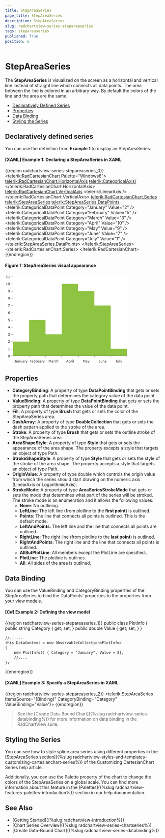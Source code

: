 ```yaml
---
title: StepAreaSeries
page_title: StepAreaSeries
description: StepAreaSeries
slug: radchartview-series-stepareaseries
tags: stepareaseries
published: True
position: 6
---
```


# StepAreaSeries

The __StepAreaSeries__ is visualized on the screen as a horizontal and vertical line instead of straight line which connects all data points. The area between the line is colored in an arbitrary way. By default the colors of the line and the area are the same.

* [Declaratively Defined Series](#declaratively-defined-series)
* [Properties](#properties)
* [Data Binding](#data-binding)
* [Styling the Series](#styling-the-series)

## Declaratively defined series

You can use the definition from __Example 1__ to display an StepAreaSeries.

#### __[XAML] Example 1: Declaring a StepAreaSeries in XAML__
{{region radchartview-series-stepareaseries_0}}
	<telerik:RadCartesianChart Palette="Windows8">
	<telerik:RadCartesianChart.HorizontalAxis>
		<telerik:CategoricalAxis/>
	</telerik:RadCartesianChart.HorizontalAxis>
	<telerik:RadCartesianChart.VerticalAxis>
		<telerik:LinearAxis />
	</telerik:RadCartesianChart.VerticalAxis>
	<telerik:RadCartesianChart.Series>
		<telerik:StepAreaSeries>
			<telerik:StepAreaSeries.DataPoints>
				<telerik:CategoricalDataPoint Category="January" Value="2" />
				<telerik:CategoricalDataPoint Category="February" Value="5" />
				<telerik:CategoricalDataPoint Category="March" Value="3" />
				<telerik:CategoricalDataPoint Category="April" Value="10" />
				<telerik:CategoricalDataPoint Category="May" Value="9" />
				<telerik:CategoricalDataPoint Category="June" Value="7" />
				<telerik:CategoricalDataPoint Category="July" Value="1" />
			</telerik:StepAreaSeries.DataPoints>
		</telerik:StepAreaSeries>
	</telerik:RadCartesianChart.Series>
	</telerik:RadCartesianChart>
{{endregion}}

#### __Figure 1: StepAreaSeries visual appearance__
![radchartview-series-stepareaseries](images/radchartview-series-steplineareaseries.png)

## Properties

* __CategoryBinding__: A property of type __DataPointBinding__ that gets or sets the property path that determines the category value of the data point.
* __ValueBinding__: A property of type __DataPointBinding__ that gets or sets the property path that determines the value of the data point.
* __Fill__: A property of type __Brush__ that gets or sets the color of the StepAreaSeries area.
* __DashArray__: A property of type __DoubleCollection__ that gets or sets the dash pattern applied to the stroke of the area.
* __Stroke__: A property of type __Brush__ that gets or sets the outline stroke of the StepAreaSeries area.
* __AreaShapeStyle__: A property of type __Style__ that gets or sets the appearance of the area shape. The property excepts a style that targets an object of type Path.
* __StrokeShapeStyle__: A property of type __Style__ that gets or sets the style of the stroke of the area shape. The property accepts a style that targets an object of type Path.
* __OriginValue__: A property of type double which controls the origin value from which the series should start drawing on the numeric axis (LinearAxis or LogarithmicAxis).
* __StrokeMode__: A property of type __AreaSeriesStrokeMode__ that gets or sets the mode that determines what part of the series will be stroked. The stroke mode is an enumeration and it allows the following values:  
	* __None__: No outlining.
	* __LeftLine__: The left line (from plotline to the __first point__) is outlined.
	* __Points__: The line that connects all points is outlined. This is the default mode.
	* __LeftAndPoints__: The left line and the line that connects all points are outlined.
	* __RightLine__:  The right line (from plotline to the __last point__) is outlined.
	* __RightAndPoints__: The right line and the line that connects all points is outlined.
	* __AllButPlotLine__: All members except the PlotLine are specified..
	* __PlotLine__: The plotline is outlines.
	* __All__: All sides of the area is outlined.

## Data Binding

You can use the ValueBinding and CategoryBinding properties of the StepAreaSeries to bind the DataPoints’ properties to the properties from your view models.

#### __[C#] Example 2: Defining the view model__

{{region radchartview-series-stepareaseries_1}}
	public class PlotInfo
    {	
        public string Category { get; set; }
        public double Value { get; set; }
    }

	//.......
	this.DataContext = new ObservableCollection<PlotInfo>
	{
		new PlotInfo() { Category = "January", Value = 2},
		//....
	};
{{endregion}}	

#### __[XAML] Example 3: Specify a StepAreaSeries in XAML__
{{region radchartview-series-stepareaseries_2}}	
	 <telerik:StepAreaSeries ItemsSource="{Binding}" CategoryBinding="Category" ValueBinding="Value"/>
{{endregion}}

>See the [Create Data-Bound Chart]({%slug radchartview-series-databinding%}) for more information on data binding in the RadChartView suite.

## Styling the Series

You can see how to style spline area series using different properties in the [StepAreaSeries section]({%slug radchartview-styles-and-templates-customizing-cartesianchart-series%}) of the Customizing CartesianChart Series help article.

Additionally, you can use the Palette property of the chart to change the colors of the StepAreaSeries on a global scale. You can find more information about this feature in the [Palettes]({%slug radchartview-features-palettes-introduction%}) section in our help documentation.	
	
## See Also
  * [Getting Started]({%slug radchartview-introduction%})
  * [Chart Series Overview]({%slug radchartview-series-chartseries%})
  * [Create Data-Bound Chart]({%slug radchartview-series-databinding%})
